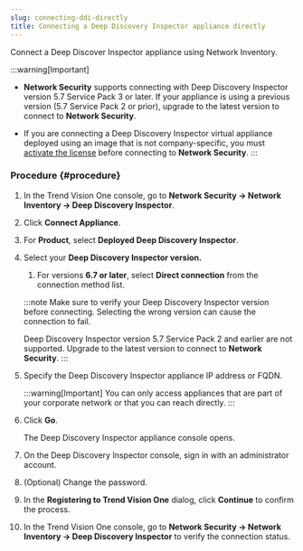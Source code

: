 ```yaml
---
slug: connecting-ddi-directly
title: Connecting a Deep Discovery Inspector appliance directly
---
```


Connect a Deep Discover Inspector appliance using Network Inventory.

:::warning[Important]
- **Network Security** supports connecting with Deep Discovery Inspector version 5.7 Service Pack 3 or later. If your appliance is using a previous version (5.7 Service Pack 2 or prior), upgrade to the latest version to connect to **Network Security**.

- If you are connecting a Deep Discovery Inspector virtual appliance deployed using an image that is not company-specific, you must [activate the license](activate-ddi-clp.md) before connecting to **Network Security**.
:::

### Procedure {#procedure}

1.  In the Trend Vision One console, go to **Network Security → Network Inventory → Deep Discovery Inspector**.

2.  Click **Connect Appliance**.

3.  For **Product**, select **Deployed Deep Discovery Inspector**.

4.  Select your **Deep Discovery Inspector version.**

    1.  For versions **6.7 or later**, select **Direct connection** from the connection method list.

    :::note
    Make sure to verify your Deep Discovery Inspector version before connecting. Selecting the wrong version can cause the connection to fail.

    Deep Discovery Inspector version 5.7 Service Pack 2 and earlier are not supported. Upgrade to the latest version to connect to **Network Security**.
    :::

5.  Specify the Deep Discovery Inspector appliance IP address or FQDN.

    :::warning[Important]
    You can only access appliances that are part of your corporate network or that you can reach directly.
    :::

6.  Click **Go**.

    The Deep Discovery Inspector appliance console opens.

7.  On the Deep Discovery Inspector console, sign in with an administrator account.

8.  (Optional) Change the password.

9.  In the **Registering to Trend Vision One** dialog, click **Continue** to confirm the process.

10. In the Trend Vision One console, go to **Network Security → Network Inventory → Deep Discovery Inspector** to verify the connection status.
